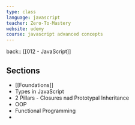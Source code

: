 ```yaml
---
type: class
language: javascript
teacher: Zero-To-Mastery
website: udemy
course: javascript advanced concepts
---
```


back:: [[012 - JavaScript]]


## Sections

- [[Foundations]]
- Types in JavaScript
- 2 Pillars - Closures nad Prototypal Inheritance
- OOP
- Functional Programming
- 

